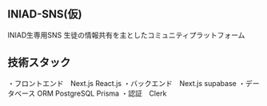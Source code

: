 ## INIAD-SNS(仮)
INIAD生専用SNS
生徒の情報共有を主としたコミュニティプラットフォーム

## 技術スタック
・フロントエンド　Next.js React.js 
・バックエンド　Next.js supabase
・データベース ORM PostgreSQL Prisma
・認証　Clerk



